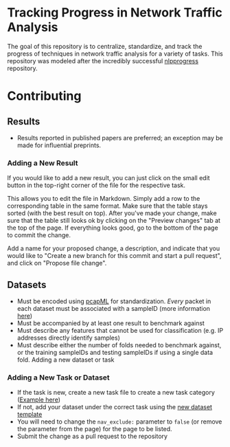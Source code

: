 # Tracking Progress in Network Traffic Analysis

The goal of this repository is to centralize, standardize, and track the progress of techniques in network traffic analysis for a variety of tasks. This repository
was modeled after the incredibly successful [nlpprogress](https://nlpprogress.com/) repository.

# Contributing

## Results  

* Results reported in published papers are preferred; an exception may be made for influential preprints.

### Adding a New Result

If you would like to add a new result, you can just click on the small edit button in the top-right corner of the file for the respective task.

This allows you to edit the file in Markdown. Simply add a row to the corresponding table in the same format. Make sure that the table stays sorted (with the best result on top). After you've made your change, make sure that the table still looks ok by clicking on the "Preview changes" tab at the top of the page. If everything looks good, go to the bottom of the page to commit the change.

Add a name for your proposed change, a description, and indicate that you would like to "Create a new branch for this commit and start a pull request", and click on "Propose file change".

## Datasets

* Must be encoded using [pcapML](https://github.com/nprint/pcapml) for standardization. *Every* packet in each dataset must be associated with a sampleID (more information [here](https://nprint.github.io/pcapml_walk.html))
* Must be accompanied by at least one result to benchmark against
* Must describe any features that cannot be used for classification (e.g. IP addresses directly identify samples)
* Must describe either the number of folds needed to benchmark against, or the training sampleIDs and testing sampleIDs if using a single data fold.
Adding a new dataset or task


### Adding a New Task or Dataset

* If the task is new, create a new task file to create a new task category ([Example here](https://raw.githubusercontent.com/nprint/benchmarks/main/application_identification/index.md))
* If not, add your dataset under the correct task using the [new dataset template](https://raw.githubusercontent.com/nprint/benchmarks/main/dataset_template.md)
* You will need to change the `nav_exclude:` parameter to `false` (or remove the parameter from the page) for the page to be listed.
* Submit the change as a pull request to the repository
